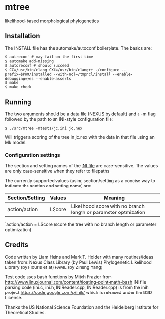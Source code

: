 # mtree
likelihood-based morphological phylogenetics

## Installation
The INSTALL file has the automake/autoconf boilerplate. The basics
are:

    $ autreconf # may fail on the first time
    $ automake add-missing
    $ autoreconf # should succeed
    $ CC=/usr/bin/clang CXX=/usr/bin/clang++ ./configure --prefix=$PWD/installed --with-ncl=/tmpncl/install --enable-debugging=yes --enable-asserts
    $ make
    $ make check

## Running
The two arguments should be a data file (NEXUS by default) and
    a -m flag followed by the path to an INI-style configuration
    file:

    $ ./src/mtree -mtests/jc.ini jc.nex

Will trigger a scoring of the tree in jc.nex with the data in 
    that file using an Mk model.

### Configuration settings
The section and setting names of the [INI file](http://en.wikipedia.org/wiki/INI_file) are
    case-sensitive.
The values are only case-sensitive when they refer to filepaths.

The currently supported values (using section/setting as a concise
    way to indicate the section and setting name) are:

| Section/Setting | Values | Meaning |
| --------------- |--------|---------|
| action/action   | LScore | Likelihood score with no branch length or parameter optmization |


`action/action = LScore (score the tree with no branch length or parameter optimization)
## Credits
Code written by Liam Heins and Mark T. Holder
with many routines/ideas taken from:
    Nexus Class Library (by Paul Lewis)
    Phylogenetic Likelihood Library (by Flouris et at)
    PAML (by Ziheng Yang)

Test code uses bash functions by Mitch Frazier from
    http://www.linuxjournal.com/content/floating-point-math-bash
INI file parsing code (ini.c, ini.h, INIReader.cpp, INIReader.cpp)
    is from the inih project https://code.google.com/p/inih/ which
    is released under the BSD License.

Thanks the US National Science Foundation and the
    Heidelberg Institute for Theoretical Studies.


